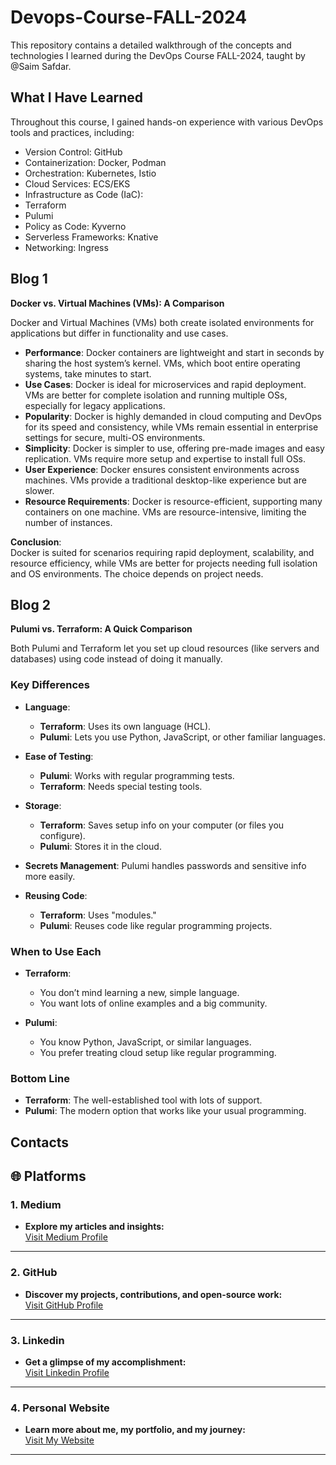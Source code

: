 # Devops-Course-FALL-2024
This repository contains a detailed walkthrough of the concepts and technologies I learned during the DevOps Course FALL-2024, taught by @Saim Safdar.

## What I Have Learned
Throughout this course, I gained hands-on experience with various DevOps tools and practices, including:

* Version Control: GitHub
* Containerization: Docker, Podman
* Orchestration: Kubernetes, Istio
* Cloud Services: ECS/EKS
* Infrastructure as Code (IaC):
* Terraform
* Pulumi
* Policy as Code: Kyverno
* Serverless Frameworks: Knative
* Networking: Ingress


## Blog 1
**Docker vs. Virtual Machines (VMs): A Comparison**  

Docker and Virtual Machines (VMs) both create isolated environments for applications but differ in functionality and use cases.  

- **Performance**: Docker containers are lightweight and start in seconds by sharing the host system’s kernel. VMs, which boot entire operating systems, take minutes to start.  
- **Use Cases**: Docker is ideal for microservices and rapid deployment. VMs are better for complete isolation and running multiple OSs, especially for legacy applications.  
- **Popularity**: Docker is highly demanded in cloud computing and DevOps for its speed and consistency, while VMs remain essential in enterprise settings for secure, multi-OS environments.  
- **Simplicity**: Docker is simpler to use, offering pre-made images and easy replication. VMs require more setup and expertise to install full OSs.  
- **User Experience**: Docker ensures consistent environments across machines. VMs provide a traditional desktop-like experience but are slower.  
- **Resource Requirements**: Docker is resource-efficient, supporting many containers on one machine. VMs are resource-intensive, limiting the number of instances.  

**Conclusion**:  
Docker is suited for scenarios requiring rapid deployment, scalability, and resource efficiency, while VMs are better for projects needing full isolation and OS environments. The choice depends on project needs.

## Blog 2
**Pulumi vs. Terraform: A Quick Comparison**  

Both Pulumi and Terraform let you set up cloud resources (like servers and databases) using code instead of doing it manually.  

### **Key Differences**  
- **Language**:  
  - **Terraform**: Uses its own language (HCL).  
  - **Pulumi**: Lets you use Python, JavaScript, or other familiar languages.  

- **Ease of Testing**:  
  - **Pulumi**: Works with regular programming tests.  
  - **Terraform**: Needs special testing tools.  

- **Storage**:  
  - **Terraform**: Saves setup info on your computer (or files you configure).  
  - **Pulumi**: Stores it in the cloud.  

- **Secrets Management**: Pulumi handles passwords and sensitive info more easily.  

- **Reusing Code**:  
  - **Terraform**: Uses "modules."  
  - **Pulumi**: Reuses code like regular programming projects.  

### **When to Use Each**  
- **Terraform**:  
  - You don’t mind learning a new, simple language.  
  - You want lots of online examples and a big community.  

- **Pulumi**:  
  - You know Python, JavaScript, or similar languages.  
  - You prefer treating cloud setup like regular programming.  

### **Bottom Line**  
- **Terraform**: The well-established tool with lots of support.  
- **Pulumi**: The modern option that works like your usual programming.

## Contacts

## **🌐 Platforms**  

### **1. Medium**  
- **Explore my articles and insights:**  
  [Visit Medium Profile](https://medium.com/@m.a.rafey1215)

---

### **2. GitHub**  
- **Discover my projects, contributions, and open-source work:**  
  [Visit GitHub Profile](https://github.com/MARafey)

---

### **3. Linkedin**  
- **Get a glimpse of my accomplishment:**  
  [Visit Linkedin Profile](https://www.linkedin.com/in/muhammad-abdur-rafey-a15124248/)  

---

### **4. Personal Website**  
- **Learn more about me, my portfolio, and my journey:**  
  [Visit My Website](https://muhammad-abdur-rafey.webflow.io/)

---
